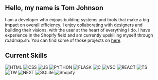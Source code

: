 ## Hello, my name is Tom Johnson

I am a developer who enjoys building systems and tools that make a big impact on overall efficiency. I enjoy collaborating with designers and building their visions, with the user at the heart of everything I do. I have experience in the Shopify field and am currently upskilling myself through roadmap.sh. You can find some of those projects on [here](https://roadmap.sh/u/vxlzz).

## Current Skills

![HTML](https://img.shields.io/badge/HTML5-E34F26?style=for-the-badge&logo=html5&logoColor=white)
![CSS](https://img.shields.io/badge/CSS3-1572B6?style=for-the-badge&logo=css3&logoColor=white)
![JS](https://img.shields.io/badge/JavaScript-323330?style=for-the-badge&logo=javascript&logoColor=F7DF1E)
![PYTHON](https://img.shields.io/badge/Python-FFD43B?style=for-the-badge&logo=python&logoColor=blue)
![FLASK](https://img.shields.io/badge/Flask-000000?style=for-the-badge&logo=flask&logoColor=white)
![C](https://img.shields.io/badge/C-00599C?style=for-the-badge&logo=c&logoColor=white)
![VSC](https://img.shields.io/badge/VSCode-0078D4?style=for-the-badge&logo=visual%20studio%20code&logoColor=white)
![REACT](https://img.shields.io/badge/React-20232A?style=for-the-badge&logo=react&logoColor=61DAFB)
![TS](https://img.shields.io/badge/TypeScript-007ACC?style=for-the-badge&logo=typescript&logoColor=white)
![TW](https://img.shields.io/badge/Tailwind_CSS-38B2AC?style=for-the-badge&logo=tailwind-css&logoColor=white)
![NEXT](https://img.shields.io/badge/next%20js-000000?style=for-the-badge&logo=nextdotjs&logoColor=white)
![SQLite](https://img.shields.io/badge/Sqlite-003B57?style=for-the-badge&logo=sqlite&logoColor=white)
![Shopify](https://img.shields.io/badge/shopify-8DB543?style=for-the-badge&logo=Shopify&logoColor=white)

<!--
**vxlzz/vxlzz** is a ✨ _special_ ✨ repository because its `README.md` (this file) appears on your GitHub profile.

Here are some ideas to get you started:

- 🔭 I’m currently working on ...
- 🌱 I’m currently learning ...
- 👯 I’m looking to collaborate on ...
- 🤔 I’m looking for help with ...
- 💬 Ask me about ...
- 📫 How to reach me: ...
- 😄 Pronouns: ...
- ⚡ Fun fact: ...
-->
